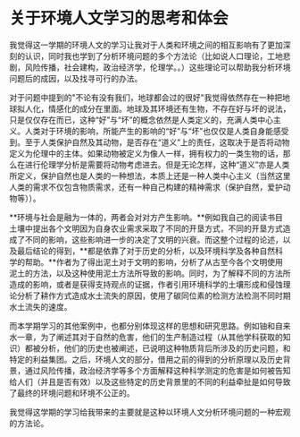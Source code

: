 # 关于环境人文学习的思考和体会

我觉得这一学期的环境人文的学习让我对于人类和环境之间的相互影响有了更加深刻的认识，同时我也学到了分析环境问题的多个方法论（比如说人口理论，工地悲剧，风险传播，社会建构，政治经济学，伦理学。。）这些理论可以帮助我分析环境问题后的成因，以及找寻可行的办法。

对于问题中提到的"不论有没有我们，地球都会过的很好"我觉得依然存在一种把地球拟人化，情感化的成分在里面。地球及其环境还有生物，不存在好与坏的说法，只是仅仅存在而已，这种“好”与“坏”的概念依然是人类定义的，充满人类中心主义。人类对于环境的影响，所能产生的影响的“好”与“坏”也仅仅是人类自身能感受到。至于人类保护自然及其动物，是否存在“道义”上的责任，这取决于是否将动物定义为伦理中的主体。如果动物被定义为像人一样，拥有权力的一类生物的话，那么在进行伦理学分析是需要将动物考虑进去。但是无论怎样，这种“道义”亦是人类所定义，保护自然也是人类的一种想法，本质上还是一种人类中心主义（当然这里人类的需求不仅包含物质需求，还有一种自己构建的精神需求（保护自然，爱护动物等））。

**环境与社会是融为一体的，两者会对对方产生影响。**例如我自己的阅读书目土壤中提出各个文明因为自身农业需求采取了不同的开垦方式，不同的开垦方式造成了不同的影响，这些影响进一步的决定了文明的兴衰。而这整个过程的论述，以及最后结论的得到，**都是依靠了对于历史的分析，以及环境科学及各种自然科学的帮助。**作者为了得出泥土对于文明的影响，分析了从古至今各个文明使用泥土的方法，以及这种使用泥土方法所导致的影响。同时，为了解释不同的方法所造成的影响，或者是获得支持观点的证据，作者引用环境科学的土壤形成和侵蚀理论分析了耕作方式造成水土流失的原因，使用了碳同位素的检测方法检测不同时期水土流失的速度。

而本学期学习的其他案例中，也都分别体现这样的思想和研究思路。例如铀和自来水一章，为了阐述其对于自然的危害，他们的生产制造过程（从其他学科获取的知识）都被分析，他们的历史也被阐述，已说明这种物质背后所涉及的历史问题，和特定的利益集团。之后，环境人文的部分，借用之前的得到的分析原理以及历史背景，通过风险传播，政治经济学等多个方面解释这种科学测定的危害是如何被告知给人们（并且是否有效）以及这些特定的历史背景里的不同的利益牵扯是如何导致了最终的环境问题和环境不公正的。

我觉得这学期的学习给我带来的主要就是这种以环境人文分析环境问题的一种宏观的方法论。



